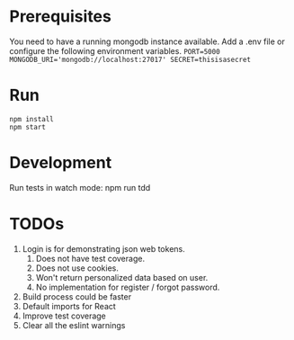 # Prerequisites
You need to have a running mongodb instance available.
Add a .env file or configure the following environment variables.
`PORT=5000
MONGODB_URI='mongodb://localhost:27017'
SECRET=thisisasecret`

# Run
    npm install 
    npm start

# Development
Run tests in watch mode: 
    npm run tdd

# TODOs
1. Login is for demonstrating json web tokens.
    1. Does not have test coverage.
    2. Does not use cookies.
    3. Won't return personalized data based on user.
    4. No implementation for register / forgot password.
2. Build process could be faster
3. Default imports for React
4. Improve test coverage
5. Clear all the eslint warnings
